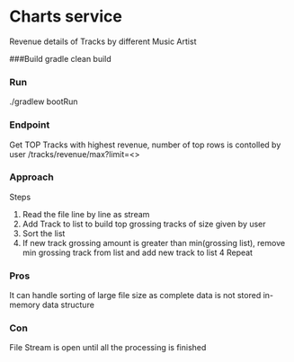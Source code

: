 # Charts service
Revenue details of Tracks by different Music Artist

###Build
gradle clean build

### Run
./gradlew bootRun

### Endpoint
Get TOP Tracks with highest revenue, number of top rows is contolled by user
/tracks/revenue/max?limit=<>

### Approach
Steps
1. Read the file line by line as stream 
2. Add Track to list to build top grossing tracks of size given by user
2. Sort the list
3. If new track grossing amount is greater than min(grossing list),
   remove min grossing track from list and add new track to list
4 Repeat

### Pros
It can handle sorting of large file size as complete data 
is not stored in-memory data structure

### Con
File Stream is open until all the processing is finished

   
 

